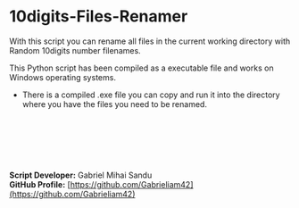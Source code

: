 # 10digits-Files-Renamer 



With this script you can rename all files in the current working directory with Random 10digits number filenames.

This Python script has been compiled as a executable file and works on Windows operating systems.
* There is a compiled .exe file you can copy and run it into the directory where you have the files you need to be renamed.






<br><br>




<br><br>





**Script Developer:** Gabriel Mihai Sandu  
**GitHub Profile:** [https://github.com/Gabrieliam42](https://github.com/Gabrieliam42)
